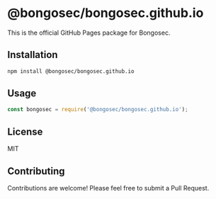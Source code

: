 # @bongosec/bongosec.github.io

This is the official GitHub Pages package for Bongosec.

## Installation

```bash
npm install @bongosec/bongosec.github.io
```

## Usage

```javascript
const bongosec = require('@bongosec/bongosec.github.io');
```

## License

MIT

## Contributing

Contributions are welcome! Please feel free to submit a Pull Request.